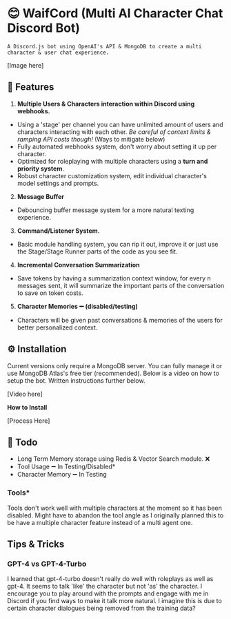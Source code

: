 # 😊 WaifCord (Multi AI Character Chat Discord Bot)

    A Discord.js bot using OpenAI's API & MongoDB to create a multi character & user chat experience.

[Image here]
## 🥰 Features

1. **Multiple Users & Characters interaction within Discord using webhooks.**
- Using a 'stage' per channel you can have unlimited amount of users and characters interacting with each other. *Be careful of context limits & ramping API costs though!* (Ways to mitigate below)
- Fully automated webhooks system, don't worry about setting it up per character.
- Optimized for roleplaying with multiple characters using a **turn and priority system**.
- Robust character customization system, edit individual character's model settings and prompts.
2. **Message Buffer**
- Debouncing buffer message system for a more natural texting experience.
3. **Command/Listener System.**
- Basic module handling system, you can rip it out, improve it or just use the Stage/Stage Runner parts of the code as you see fit.
4. **Incremental Conversation Summarization**
- Save tokens by having a summarization context window, for every n messages sent, it will summarize the important parts of the conversation to save on token costs.
5. **Character Memories ➖ (disabled/testing)**
- Characters will be given past conversations & memories of the users for better personalized context.

## ⚙ Installation

Current versions only require a MongoDB server. You can fully manage it or use MongoDB Atlas's free tier (recommended). Below is a video on how to setup the bot. Written instructions further below.

[Video here]

**How to Install**

[Process Here]


## 📝 Todo

- Long Term Memory storage using Redis & Vector Search module. ❌
- Tool Usage ➖ In Testing/Disabled*
- Character Memory ➖ In Testing

### Tools*
Tools don't work well with multiple characters at the moment so it has been disabled. Might have to abandon the tool angle as I originally planned this to be have a multiple character feature instead of a multi agent one.

## Tips & Tricks

### GPT-4 vs GPT-4-Turbo 
I learned that gpt-4-turbo doesn't really do well with roleplays as well as gpt-4. It seems to talk 'like' the character but not 'as' the character. I encourage you to play around with the prompts and engage with me in Discord if you find ways to make it talk more natural. I imagine this is due to certain character dialogues being removed from the training data? 

